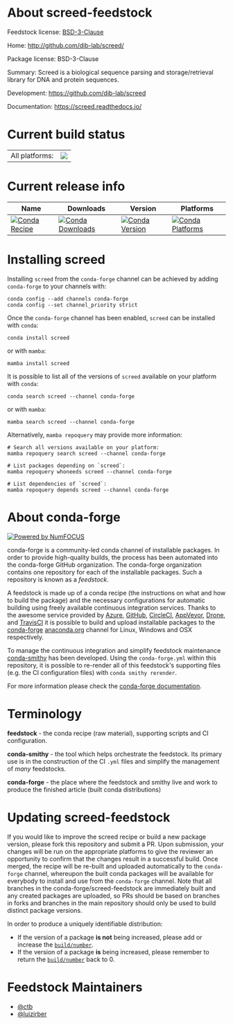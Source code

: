 About screed-feedstock
======================

Feedstock license: [BSD-3-Clause](https://github.com/conda-forge/screed-feedstock/blob/main/LICENSE.txt)

Home: http://github.com/dib-lab/screed/

Package license: BSD-3-Clause

Summary: Screed is a biological sequence parsing and storage/retrieval library for DNA and protein sequences.

Development: https://github.com/dib-lab/screed

Documentation: https://screed.readthedocs.io/

Current build status
====================


<table><tr><td>All platforms:</td>
    <td>
      <a href="https://dev.azure.com/conda-forge/feedstock-builds/_build/latest?definitionId=9879&branchName=main">
        <img src="https://dev.azure.com/conda-forge/feedstock-builds/_apis/build/status/screed-feedstock?branchName=main">
      </a>
    </td>
  </tr>
</table>

Current release info
====================

| Name | Downloads | Version | Platforms |
| --- | --- | --- | --- |
| [![Conda Recipe](https://img.shields.io/badge/recipe-screed-green.svg)](https://anaconda.org/conda-forge/screed) | [![Conda Downloads](https://img.shields.io/conda/dn/conda-forge/screed.svg)](https://anaconda.org/conda-forge/screed) | [![Conda Version](https://img.shields.io/conda/vn/conda-forge/screed.svg)](https://anaconda.org/conda-forge/screed) | [![Conda Platforms](https://img.shields.io/conda/pn/conda-forge/screed.svg)](https://anaconda.org/conda-forge/screed) |

Installing screed
=================

Installing `screed` from the `conda-forge` channel can be achieved by adding `conda-forge` to your channels with:

```
conda config --add channels conda-forge
conda config --set channel_priority strict
```

Once the `conda-forge` channel has been enabled, `screed` can be installed with `conda`:

```
conda install screed
```

or with `mamba`:

```
mamba install screed
```

It is possible to list all of the versions of `screed` available on your platform with `conda`:

```
conda search screed --channel conda-forge
```

or with `mamba`:

```
mamba search screed --channel conda-forge
```

Alternatively, `mamba repoquery` may provide more information:

```
# Search all versions available on your platform:
mamba repoquery search screed --channel conda-forge

# List packages depending on `screed`:
mamba repoquery whoneeds screed --channel conda-forge

# List dependencies of `screed`:
mamba repoquery depends screed --channel conda-forge
```


About conda-forge
=================

[![Powered by
NumFOCUS](https://img.shields.io/badge/powered%20by-NumFOCUS-orange.svg?style=flat&colorA=E1523D&colorB=007D8A)](https://numfocus.org)

conda-forge is a community-led conda channel of installable packages.
In order to provide high-quality builds, the process has been automated into the
conda-forge GitHub organization. The conda-forge organization contains one repository
for each of the installable packages. Such a repository is known as a *feedstock*.

A feedstock is made up of a conda recipe (the instructions on what and how to build
the package) and the necessary configurations for automatic building using freely
available continuous integration services. Thanks to the awesome service provided by
[Azure](https://azure.microsoft.com/en-us/services/devops/), [GitHub](https://github.com/),
[CircleCI](https://circleci.com/), [AppVeyor](https://www.appveyor.com/),
[Drone](https://cloud.drone.io/welcome), and [TravisCI](https://travis-ci.com/)
it is possible to build and upload installable packages to the
[conda-forge](https://anaconda.org/conda-forge) [anaconda.org](https://anaconda.org/)
channel for Linux, Windows and OSX respectively.

To manage the continuous integration and simplify feedstock maintenance
[conda-smithy](https://github.com/conda-forge/conda-smithy) has been developed.
Using the ``conda-forge.yml`` within this repository, it is possible to re-render all of
this feedstock's supporting files (e.g. the CI configuration files) with ``conda smithy rerender``.

For more information please check the [conda-forge documentation](https://conda-forge.org/docs/).

Terminology
===========

**feedstock** - the conda recipe (raw material), supporting scripts and CI configuration.

**conda-smithy** - the tool which helps orchestrate the feedstock.
                   Its primary use is in the construction of the CI ``.yml`` files
                   and simplify the management of *many* feedstocks.

**conda-forge** - the place where the feedstock and smithy live and work to
                  produce the finished article (built conda distributions)


Updating screed-feedstock
=========================

If you would like to improve the screed recipe or build a new
package version, please fork this repository and submit a PR. Upon submission,
your changes will be run on the appropriate platforms to give the reviewer an
opportunity to confirm that the changes result in a successful build. Once
merged, the recipe will be re-built and uploaded automatically to the
`conda-forge` channel, whereupon the built conda packages will be available for
everybody to install and use from the `conda-forge` channel.
Note that all branches in the conda-forge/screed-feedstock are
immediately built and any created packages are uploaded, so PRs should be based
on branches in forks and branches in the main repository should only be used to
build distinct package versions.

In order to produce a uniquely identifiable distribution:
 * If the version of a package **is not** being increased, please add or increase
   the [``build/number``](https://docs.conda.io/projects/conda-build/en/latest/resources/define-metadata.html#build-number-and-string).
 * If the version of a package **is** being increased, please remember to return
   the [``build/number``](https://docs.conda.io/projects/conda-build/en/latest/resources/define-metadata.html#build-number-and-string)
   back to 0.

Feedstock Maintainers
=====================

* [@ctb](https://github.com/ctb/)
* [@luizirber](https://github.com/luizirber/)


